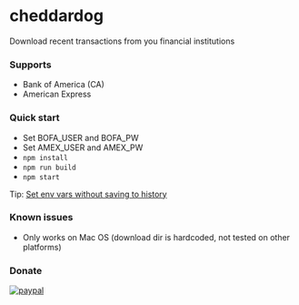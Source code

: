 # cheddardog

Download recent transactions from you financial institutions

### Supports

-   Bank of America (CA)
-   American Express

### Quick start

-   Set BOFA_USER and BOFA_PW
-   Set AMEX_USER and AMEX_PW
-   `npm install`
-   `npm run build`
-   `npm start`

Tip: [Set env vars without saving to history](https://www.google.com/search?rlz=1C5CHFA_enUS806US806&ei=LiMhXJXKIa7L0PEPnIyQiAM&q=run+command+without+saving+to+history+bash+zsh&oq=run+command+without+saving+to+history+bash+zsh&gs_l=psy-ab.3..35i39.4591.4949..5221...0.0..0.90.418.5......0....1..gws-wiz.......0i71j35i304i39.TG68M-kDrp4)

### Known issues

-   Only works on Mac OS (download dir is hardcoded, not tested on other platforms)

### Donate

[![paypal](https://www.paypalobjects.com/en_US/i/btn/btn_donateCC_LG.gif)](https://www.paypal.com/cgi-bin/webscr?cmd=_s-xclick&hosted_button_id=XUWGTGEM9TDPG&source=url)
